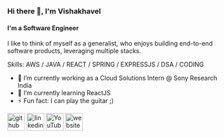### Hi there 👋, I'm Vishakhavel
#### I'm a Software Engineer
I like to think of myself as a generalist, who enjoys building end-to-end software products, leveraging multiple stacks.

Skills: AWS / JAVA / REACT / SPRING / EXPRESSJS / DSA / CODING

- 🔭 I’m currently working as a Cloud Solutions Intern @ Sony Research India
- 🌱 I’m currently learning ReactJS 
- ⚡ Fun fact: I can play the guitar ;) 


[<img src='https://cdn.jsdelivr.net/npm/simple-icons@3.0.1/icons/github.svg' alt='github' height='40'>](https://github.com/Vishakhavel)  [<img src='https://cdn.jsdelivr.net/npm/simple-icons@3.0.1/icons/linkedin.svg' alt='linkedin' height='40'>](https://www.linkedin.com/in/Vishakhavel/)  [<img src='https://cdn.jsdelivr.net/npm/simple-icons@3.0.1/icons/youtube.svg' alt='YouTube' height='40'>](https://www.youtube.com/channel/https://www.youtube.com/channel/UCNSfx1qzCsNYbvowYxBURtQ)  [<img src='https://cdn.jsdelivr.net/npm/simple-icons@3.0.1/icons/icloud.svg' alt='website' height='40'>](https://www.vishakhavel.com/)

